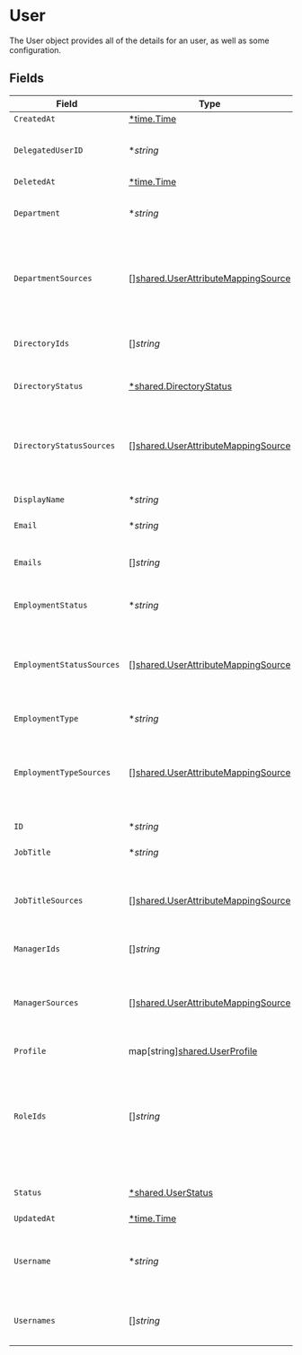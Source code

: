 # User

The User object provides all of the details for an user, as well as some configuration.


## Fields

| Field                                                                                                                                              | Type                                                                                                                                               | Required                                                                                                                                           | Description                                                                                                                                        |
| -------------------------------------------------------------------------------------------------------------------------------------------------- | -------------------------------------------------------------------------------------------------------------------------------------------------- | -------------------------------------------------------------------------------------------------------------------------------------------------- | -------------------------------------------------------------------------------------------------------------------------------------------------- |
| `CreatedAt`                                                                                                                                        | [*time.Time](https://pkg.go.dev/time#Time)                                                                                                         | :heavy_minus_sign:                                                                                                                                 | N/A                                                                                                                                                |
| `DelegatedUserID`                                                                                                                                  | **string*                                                                                                                                          | :heavy_minus_sign:                                                                                                                                 | The id of the user to whom tasks will be automatically reassigned to.                                                                              |
| `DeletedAt`                                                                                                                                        | [*time.Time](https://pkg.go.dev/time#Time)                                                                                                         | :heavy_minus_sign:                                                                                                                                 | N/A                                                                                                                                                |
| `Department`                                                                                                                                       | **string*                                                                                                                                          | :heavy_minus_sign:                                                                                                                                 | The department which the user belongs to in the organization.                                                                                      |
| `DepartmentSources`                                                                                                                                | [][shared.UserAttributeMappingSource](../../models/shared/userattributemappingsource.md)                                                           | :heavy_minus_sign:                                                                                                                                 | A list of objects mapped based on department attribute mappings configured in the system.                                                          |
| `DirectoryIds`                                                                                                                                     | []*string*                                                                                                                                         | :heavy_minus_sign:                                                                                                                                 | A list of unique ids that represent different directories.                                                                                         |
| `DirectoryStatus`                                                                                                                                  | [*shared.DirectoryStatus](../../models/shared/directorystatus.md)                                                                                  | :heavy_minus_sign:                                                                                                                                 | The status of the user in the directory.                                                                                                           |
| `DirectoryStatusSources`                                                                                                                           | [][shared.UserAttributeMappingSource](../../models/shared/userattributemappingsource.md)                                                           | :heavy_minus_sign:                                                                                                                                 | A list of objects mapped based on directoryStatus attribute mappings configured in the system.                                                     |
| `DisplayName`                                                                                                                                      | **string*                                                                                                                                          | :heavy_minus_sign:                                                                                                                                 | The display name of the user.                                                                                                                      |
| `Email`                                                                                                                                            | **string*                                                                                                                                          | :heavy_minus_sign:                                                                                                                                 | This is the user's email.                                                                                                                          |
| `Emails`                                                                                                                                           | []*string*                                                                                                                                         | :heavy_minus_sign:                                                                                                                                 | This is a list of all of the user's emails from app users.                                                                                         |
| `EmploymentStatus`                                                                                                                                 | **string*                                                                                                                                          | :heavy_minus_sign:                                                                                                                                 | The users employment status.                                                                                                                       |
| `EmploymentStatusSources`                                                                                                                          | [][shared.UserAttributeMappingSource](../../models/shared/userattributemappingsource.md)                                                           | :heavy_minus_sign:                                                                                                                                 | A list of objects mapped based on employmentStatus attribute mappings configured in the system.                                                    |
| `EmploymentType`                                                                                                                                   | **string*                                                                                                                                          | :heavy_minus_sign:                                                                                                                                 | The employment type of the user.                                                                                                                   |
| `EmploymentTypeSources`                                                                                                                            | [][shared.UserAttributeMappingSource](../../models/shared/userattributemappingsource.md)                                                           | :heavy_minus_sign:                                                                                                                                 | A list of objects mapped based on employmentType attribute mappings configured in the system.                                                      |
| `ID`                                                                                                                                               | **string*                                                                                                                                          | :heavy_minus_sign:                                                                                                                                 | A unique identifier of the user.                                                                                                                   |
| `JobTitle`                                                                                                                                         | **string*                                                                                                                                          | :heavy_minus_sign:                                                                                                                                 | The job title of the user.                                                                                                                         |
| `JobTitleSources`                                                                                                                                  | [][shared.UserAttributeMappingSource](../../models/shared/userattributemappingsource.md)                                                           | :heavy_minus_sign:                                                                                                                                 | A list of objects mapped based on jobTitle attribute mappings configured in the system.                                                            |
| `ManagerIds`                                                                                                                                       | []*string*                                                                                                                                         | :heavy_minus_sign:                                                                                                                                 | A list of ids of the user's managers.                                                                                                              |
| `ManagerSources`                                                                                                                                   | [][shared.UserAttributeMappingSource](../../models/shared/userattributemappingsource.md)                                                           | :heavy_minus_sign:                                                                                                                                 | A list of objects mapped based on managerId attribute mappings configured in the system.                                                           |
| `Profile`                                                                                                                                          | map[string][shared.UserProfile](../../models/shared/userprofile.md)                                                                                | :heavy_minus_sign:                                                                                                                                 | N/A                                                                                                                                                |
| `RoleIds`                                                                                                                                          | []*string*                                                                                                                                         | :heavy_minus_sign:                                                                                                                                 | A list of unique identifiers that maps to ConductorOne’s user roles let you assign users permissions tailored to the work they do in the software. |
| `Status`                                                                                                                                           | [*shared.UserStatus](../../models/shared/userstatus.md)                                                                                            | :heavy_minus_sign:                                                                                                                                 | The status of the user in the system.                                                                                                              |
| `UpdatedAt`                                                                                                                                        | [*time.Time](https://pkg.go.dev/time#Time)                                                                                                         | :heavy_minus_sign:                                                                                                                                 | N/A                                                                                                                                                |
| `Username`                                                                                                                                         | **string*                                                                                                                                          | :heavy_minus_sign:                                                                                                                                 | This is the user's primary username. Typically sourced from the primary directory.                                                                 |
| `Usernames`                                                                                                                                        | []*string*                                                                                                                                         | :heavy_minus_sign:                                                                                                                                 | This is a list of all of the user's usernames from app users.                                                                                      |